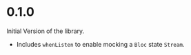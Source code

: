 # 0.1.0

Initial Version of the library.

- Includes `whenListen` to enable mocking a `Bloc` state `Stream`.
